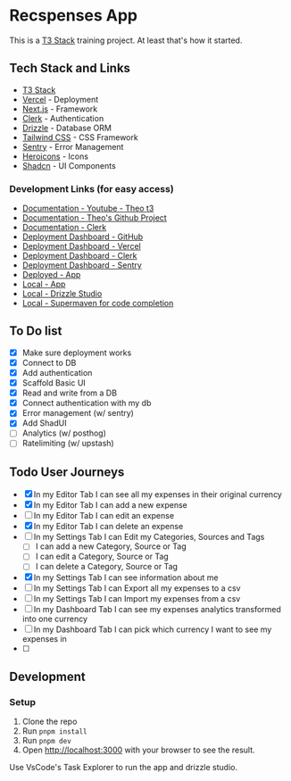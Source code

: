 # Recspenses App

This is a [T3 Stack](https://create.t3.gg/) training project. At least that's how it started.

## Tech Stack and Links

- [T3 Stack](https://create.t3.gg/)
- [Vercel](https://vercel.com) - Deployment
- [Next.js](https://nextjs.org) - Framework
- [Clerk](https://clerk.com) - Authentication
- [Drizzle](https://orm.drizzle.team) - Database ORM
- [Tailwind CSS](https://tailwindcss.com) - CSS Framework
- [Sentry](https://sentry.io) - Error Management
- [Heroicons](https://heroicons.com/) - Icons
- [Shadcn](https://ui.shadcn.com/) - UI Components

### Development Links (for easy access)

- [Documentation - Youtube - Theo t3](https://www.youtube.com/watch?v=d5x0JCZbAJs)
- [Documentation - Theo's Github Project](https://github.com/t3dotgg/t3gallery)
- [Documentation - Clerk](https://clerk.com/docs/quickstarts/nextjs)
- [Deployment Dashboard - GitHub](https://github.com/iosifv/recspenses)
- [Deployment Dashboard - Vercel](https://vercel.com/iosifs-projects-fc6671c4/recspenses/2ySVBdG28NPG8yaAAf8uAm6ig4Ut)
- [Deployment Dashboard - Clerk](https://dashboard.clerk.com/apps/app_2mLIvcMUGIPL5UVkyIwSiLkgFOi/instances/ins_2mLIvY2tu01h3OJw32AeWsb2byy)
- [Deployment Dashboard - Sentry](https://casa4-zv.sentry.io/issues/)
- [Deployed - App](https://recspenses.vercel.app/)
- [Local - App](http://localhost:3000/)
- [Local - Drizzle Studio](https://local.drizzle.studio/)
- [Local - Supermaven for code completion](https://supermaven.com/pricing)

## To Do list

- [x] Make sure deployment works
- [x] Connect to DB
- [x] Add authentication
- [x] Scaffold Basic UI
- [x] Read and write from a DB
- [x] Connect authentication with my db
- [x] Error management (w/ sentry)
- [x] Add ShadUI
- [ ] Analytics (w/ posthog)
- [ ] Ratelimiting (w/ upstash)

## Todo User Journeys

- [x] In my Editor Tab I can see all my expenses in their original currency
- [x] In my Editor Tab I can add a new expense
- [ ] In my Editor Tab I can edit an expense
- [x] In my Editor Tab I can delete an expense
- [ ] In my Settings Tab I can Edit my Categories, Sources and Tags
  - [ ] I can add a new Category, Source or Tag
  - [ ] I can edit a Category, Source or Tag
  - [ ] I can delete a Category, Source or Tag
- [x] In my Settings Tab I can see information about me
- [ ] In my Settings Tab I can Export all my expenses to a csv
- [ ] In my Settings Tab I can Import my expenses from a csv
- [ ] In my Dashboard Tab I can see my expenses analytics transformed into one currency
- [ ] In my Dashboard Tab I can pick which currency I want to see my expenses in
- [ ]

## Development

### Setup

1. Clone the repo
2. Run `pnpm install`
3. Run `pnpm dev`
4. Open [http://localhost:3000](http://localhost:3000) with your browser to see the result.

Use VsCode's Task Explorer to run the app and drizzle studio.
